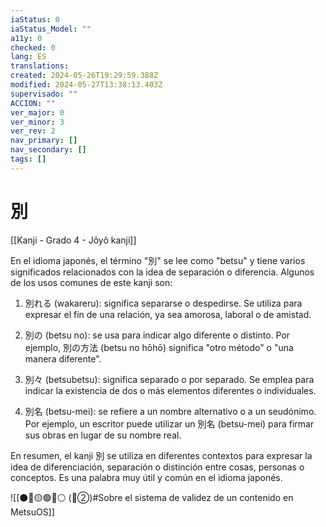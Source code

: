 ```yaml
---
iaStatus: 0
iaStatus_Model: ""
a11y: 0
checked: 0
lang: ES
translations: 
created: 2024-05-26T19:29:59.388Z
modified: 2024-05-27T13:38:13.403Z
supervisado: ""
ACCION: ""
ver_major: 0
ver_minor: 3
ver_rev: 2
nav_primary: []
nav_secondary: []
tags: []
---
```

# 別

[[Kanji - Grado 4 - Jôyô kanji]]

En el idioma japonés, el término "別" se lee como "betsu" y tiene varios significados relacionados con la idea de separación o diferencia. Algunos de los usos comunes de este kanji son:

1. 別れる (wakareru): significa separarse o despedirse. Se utiliza para expresar el fin de una relación, ya sea amorosa, laboral o de amistad.

2. 別の (betsu no): se usa para indicar algo diferente o distinto. Por ejemplo, 別の方法 (betsu no hōhō) significa "otro método" o "una manera diferente".

3. 別々 (betsubetsu): significa separado o por separado. Se emplea para indicar la existencia de dos o más elementos diferentes o individuales.

4. 別名 (betsu-mei): se refiere a un nombre alternativo o a un seudónimo. Por ejemplo, un escritor puede utilizar un 別名 (betsu-mei) para firmar sus obras en lugar de su nombre real.

En resumen, el kanji 別 se utiliza en diferentes contextos para expresar la idea de diferenciación, separación o distinción entre cosas, personas o conceptos. Es una palabra muy útil y común en el idioma japonés.


![[⚫🔴🟡🟢🔵⚪ (🔴②)#Sobre el sistema de validez de un contenido en MetsuOS]]